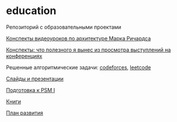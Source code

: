 # education
Репозиторий с образовательными проектами

[Конспекты видеоуроков по архитектуре Марка Ричардса](https://github.com/kuznetsovvj/education/blob/main/Software%20Architecture%20Monday.md)

[Конспекты: что полезного я вынес из просмотра выступлений на конференциях](https://github.com/kuznetsovvj/education/blob/main/conference%20clips.md)

Решенные алгоритмические задачи: [codeforces](https://github.com/kuznetsovvj/education/tree/main/algorithms/codeforces), [leetcode](https://github.com/kuznetsovvj/education/tree/main/algorithms/leetcode)

[Слайды и презентации](https://github.com/kuznetsovvj/education/tree/main/slides/slides.md)

[Подготовка к PSM I](https://github.com/kuznetsovvj/education/tree/main/psmi.md)

[Книги](https://github.com/kuznetsovvj/education/tree/main/books.md)

[План развития](https://github.com/kuznetsovvj/education/tree/main/plans.md)
